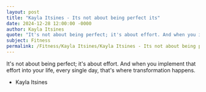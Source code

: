```yaml
---
layout: post
title: "Kayla Itsines - Its not about being perfect its"
date: 2024-12-28 12:00:00 -0000
author: Kayla Itsines
quote: "It's not about being perfect; it's about effort. And when you implement that effort into your life, every single day, that's where transformation happens."
subject: Fitness
permalink: /Fitness/Kayla Itsines/Kayla Itsines - Its not about being perfect its
---
```


It's not about being perfect; it's about effort. And when you implement that effort into your life, every single day, that's where transformation happens.

- Kayla Itsines
